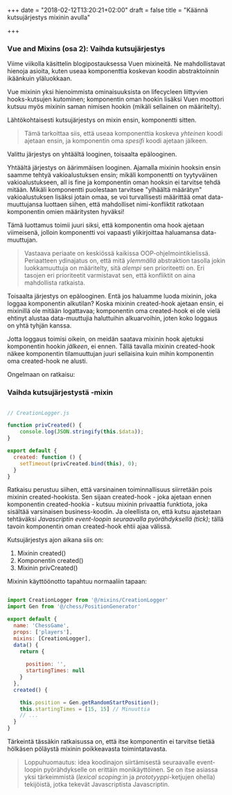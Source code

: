 +++
date = "2018-02-12T13:20:21+02:00"
draft = false
title = "Käännä kutsujärjestys mixinin avulla"

+++

### Vue and Mixins (osa 2): Vaihda kutsujärjestys

Viime viikolla käsittelin blogipostauksessa Vuen mixineitä. Ne mahdollistavat hienoja asioita, kuten useaa komponenttia koskevan koodin abstraktoinnin ikäänkuin yläluokkaan.

Vue mixinin yksi hienoimmista ominaisuuksista on lifecycleen liittyvien hooks-kutsujen kutominen; komponentin oman hookin lisäksi Vuen moottori kutsuu myös mixinin saman nimisen hookin (mikäli sellainen on määritelty).

Lähtökohtaisesti kutsujärjestys on mixin ensin, komponentti sitten. 

> Tämä tarkoittaa siis, että useaa komponenttia koskeva *yhteinen* koodi ajetaan ensin, ja komponentin oma *spesifi* koodi ajetaan jälkeen. 

Valittu järjestys on yhtäältä looginen, toisaalta epälooginen. 

Yhtäältä järjestys on äärimmäisen looginen. Ajamalla mixinin hooksin ensin saamme tehtyä vakioalustuksen ensin; mikäli komponentti on tyytyväinen vakioalustukseen, all is fine ja komponentin oman hooksin ei tarvitse tehdä mitään. Mikäli komponentti puolestaan tarvitsee "ylhäältä määrätyn" vakioalustuksen lisäksi jotain omaa, se voi turvallisesti määrittää omat data-muuttujansa luottaen siihen, että mahdolliset nimi-konfliktit ratkotaan komponentin omien määritysten hyväksi! 

Tämä luottamus toimii juuri siksi, että komponentin oma hook ajetaan viimeisenä, jolloin komponentti voi vapaasti ylikirjoittaa haluamansa data-muuttujan.

> Vastaava periaate on keskiössä kaikissa OOP-ohjelmointikielissä. Periaatteen ydinajatus on, että mitä *ylemmällä* abstraktion tasolla jokin luokkamuuttuja on määritelty, sitä *alempi* sen prioriteetti on. Eri tasojen eri prioriteetit varmistavat sen, että konfliktit on aina mahdollista ratkaista. 

Toisaalta järjestys on epälooginen. Entä jos haluamme luoda mixinin, joka loggaa komponentin alkutilan? Koska mixinin created-hook ajetaan ensin, ei mixinillä ole mitään logattavaa; komponentin oma created-hook ei ole vielä ehtinyt alustaa data-muuttujia haluttuihin alkuarvoihin, joten koko loggaus on yhtä tyhjän kanssa. 

Jotta loggaus toimisi oikein, on meidän saatava mixinin hook ajetuksi komponentin hookin *jälkeen*, ei ennen. Tällä tavalla mixinin created-hook näkee komponentin tilamuuttujan juuri sellaisina kuin mihin komponentin oma created-hook ne alusti.

Ongelmaan on ratkaisu:

### Vaihda kutsujärjestystä -mixin

```javascript

// CreationLogger.js

function privCreated() {
    console.log(JSON.stringify(this.$data)); 
}

export default {
  created: function () {
    setTimeout(privCreated.bind(this), 0);
  }
}

```

Ratkaisu perustuu siihen, että varsinainen toiminnallisuus siirretään pois mixinin created-hookista. Sen sijaan created-hook - joka ajetaan ennen komponentin created-hookia - kutsuu mixinin privaattia funktiota, joka sisältää varsinaisen business-koodin. Ja oleellista on, että kutsu ajastetaan tehtäväksi *Javascriptin event-loopin seuraavalla pyörähdyksellä (tick)*; tällä tavoin komponentin oman created-hook ehtii ajaa välissä. 

Kutsujärjestys ajon aikana siis on:

1. Mixinin created()
2. Komponentin created()
3. Mixinin privCreated()

Mixinin käyttöönotto tapahtuu normaaliin tapaan:

```javascript

import CreationLogger from '@/mixins/CreationLogger'
import Gen from '@/chess/PositionGenerator'

export default {
  name: 'ChessGame',
  props: ['players'],
  mixins: [CreationLogger],
  data() {
    return {
      
      position: '',
      startingTimes: null
    }
  },
  created() {

    this.position = Gen.getRandomStartPosition();
    this.startingTimes = [15, 15] // Minuuttia
    // ...
  }
}

```

Tärkeintä tässäkin ratkaisussa on, että itse komponentin ei tarvitse tietää hölkäsen pöläystä mixinin poikkeavasta toimintatavasta. 

> Loppuhuomautus: idea koodinajon siirtämisestä seuraavalle event-loopin pyörähdykselle on erittäin monikäyttöinen. Se on itse asiassa yksi tärkeimmistä (*lexical scoping*:in ja *prototyyppi*-ketjujen ohella) tekijöistä, jotka tekevät Javascriptista Javascriptin.
